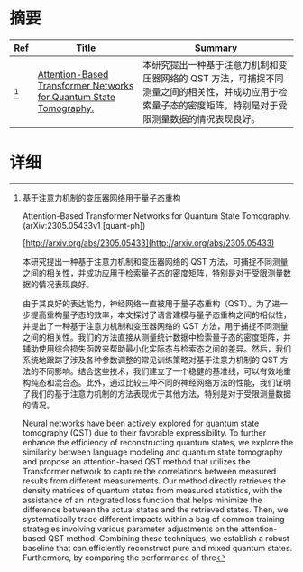 # 摘要

| Ref | Title | Summary |
| --- | --- | --- |
| [^1] | [Attention-Based Transformer Networks for Quantum State Tomography.](http://arxiv.org/abs/2305.05433) | 本研究提出一种基于注意力机制和变压器网络的 QST 方法，可捕捉不同测量之间的相关性，并成功应用于检索量子态的密度矩阵，特别是对于受限测量数据的情况表现良好。 |

# 详细

[^1]: 基于注意力机制的变压器网络用于量子态重构

    Attention-Based Transformer Networks for Quantum State Tomography. (arXiv:2305.05433v1 [quant-ph])

    [http://arxiv.org/abs/2305.05433](http://arxiv.org/abs/2305.05433)

    本研究提出一种基于注意力机制和变压器网络的 QST 方法，可捕捉不同测量之间的相关性，并成功应用于检索量子态的密度矩阵，特别是对于受限测量数据的情况表现良好。

    

    由于其良好的表达能力，神经网络一直被用于量子态重构（QST）。为了进一步提高重构量子态的效率，本文探讨了语言建模与量子态重构之间的相似性，并提出了一种基于注意力机制和变压器网络的 QST 方法，用于捕捉不同测量之间的相关性。我们的方法直接从测量统计数据中检索量子态的密度矩阵，并辅助使用综合损失函数来帮助最小化实际态与检索态之间的差异。然后，我们系统地跟踪了涉及各种参数调整的常见训练策略对基于注意力机制的 QST 方法的不同影响。结合这些技术，我们建立了一个稳健的基准线，可以有效地重构纯态和混合态。此外，通过比较三种不同的神经网络方法的性能，我们证明了我们的基于注意力机制的方法表现优于其他方法，特别是对于受限测量数据的情况。

    Neural networks have been actively explored for quantum state tomography (QST) due to their favorable expressibility. To further enhance the efficiency of reconstructing quantum states, we explore the similarity between language modeling and quantum state tomography and propose an attention-based QST method that utilizes the Transformer network to capture the correlations between measured results from different measurements. Our method directly retrieves the density matrices of quantum states from measured statistics, with the assistance of an integrated loss function that helps minimize the difference between the actual states and the retrieved states. Then, we systematically trace different impacts within a bag of common training strategies involving various parameter adjustments on the attention-based QST method. Combining these techniques, we establish a robust baseline that can efficiently reconstruct pure and mixed quantum states. Furthermore, by comparing the performance of thre
    

